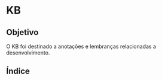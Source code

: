 # KB

## Objetivo
O KB foi destinado a anotações e lembranças relacionadas a desenvolvimento. 

## Índice

